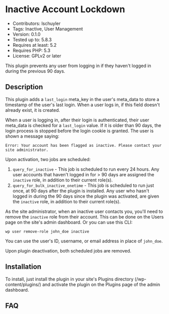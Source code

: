 # Inactive Account Lockdown

* Contributors: lschuyler
* Tags: Inactive, User Management
* Version: 0.1.0
* Tested up to: 5.8.3
* Requires at least: 5.2
* Requires PHP: 5.3
* License: GPLv2 or later

This plugin prevents any user from logging in if they haven't logged in during the previous 90 days.

## Description

This plugin adds a `last_login` meta_key in the user's meta_data to store a timestamp of the user's last login. When a user logs in, if this field doesn't already exist, it is created.

When a user is logging in, after their login is authenticated, their user meta_data is checked for a `last_login` value. If it is older than 90 days, the login process is stopped before the login cookie is granted. The user is shown a message saying: 

`Error: Your account has been flagged as inactive. Please contact your site administrator.`

Upon activation, two jobs are scheduled:

1. `query_for_inactive` - This job is scheduled to run every 24 hours. Any user accounts that haven't logged in for > 90 days are assigned the `inactive` role, in addition to their current role(s).
2. `query_for_bulk_inactive_onetime` - This job is scheduled to run just once, at 90 days after the plugin is installed. Any user who hasn't logged in during the 90 days since the plugin was activated, are given the `inactive` role, in addition to their current role(s). 

As the site administrator, when an inactive user contacts you, you'll need to remove the `inactive` role from their account. This can be done on the Users page on the site's admin dashboard. Or you can use this CLI:

`wp user remove-role john_doe inactive`

You can use the user's ID, username, or email address in place of `john_doe`.

Upon plugin deactivation, both scheduled jobs are removed.

## Installation
To install, just install the plugin in your site's Plugins directory (/wp-content/plugins/) and activate the plugin on the Plugins page of the admin dashboard.

## FAQ
